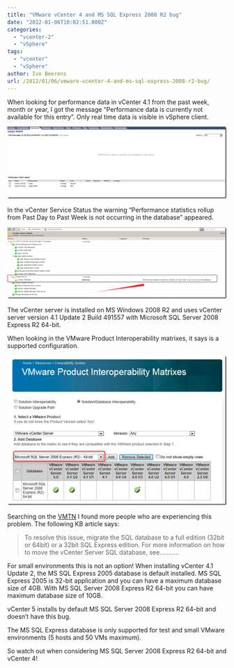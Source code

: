 ```yaml
---
title: "VMware vCenter 4 and MS SQL Express 2008 R2 bug"
date: "2012-01-06T10:02:51.000Z"
categories: 
  - "vcenter-2"
  - "vSphere"
tags: 
  - "vcenter"
  - "vSphere"
author: Ivo Beerens
url: /2012/01/06/vmware-vcenter-4-and-ms-sql-express-2008-r2-bug/
---
```


When looking for performance data in vCenter 4.1 from the past week, month or year, I got the message “Performance data is currently not available for this entry”. Only real time data is visible in vSphere client.

[![image](images/image_thumb.png "image")](images/image.png)

In the vCenter Service Status the warning “Performance statistics rollup from Past Day to Past Week is not occurring in the database” appeared.

[![image](images/image_thumb3.png "image")](images/image3.png)

The vCenter server is installed on MS Windows 2008 R2 and uses vCenter server version 4.1 Update 2 Build 491557 with Microsoft SQL Server 2008  Express R2 64-bit.

When looking in the VMware Product Interoperability matrixes, it says is a supported configuration.

[![image](images/image_thumb2.png "image")](images/image2.png)

Searching on the [VMTN](http://communities.VMware.com/thread/308894?start=15&tstart=0) I found more people who are experiencing this problem. The following KB article says:

> To resolve this issue, migrate the SQL database to a full edition (32bit or 64bit) or a 32bit SQL Express edition. For more information on how to move the vCenter Server SQL database, see...........

For small environments this is not an option! When installing vCenter 4.1 Update 2, the MS SQL Express 2005 database is default installed. MS SQL Express 2005 is 32-bit application and you can have a maximum database size of 4GB. With MS SQL Server 2008 Express R2 64-bit you can have maximum database size of 10GB.

vCenter 5 installs by default MS SQL Server 2008 Express R2 64-bit and doesn’t have this bug.

The MS SQL Express database is only supported for test and small VMware environments (5 hosts and 50 VMs maximum).

So watch out when considering MS SQL Server 2008 Express R2 64-bit and vCenter 4!